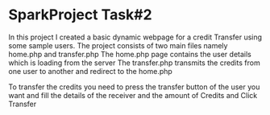 # SparkProject Task#2

In this project I created a basic dynamic webpage for a credit Transfer using some sample users.
The project consists of two main files namely home.php and transfer.php
The home.php page contains the user details which is loading from the server
The transfer.php transmits the credits from one user to another and redirect to the home.php

To transfer the credits you need to press the transfer button of the user you want and fill the details of the receiver and the amount of Credits and Click Transfer
